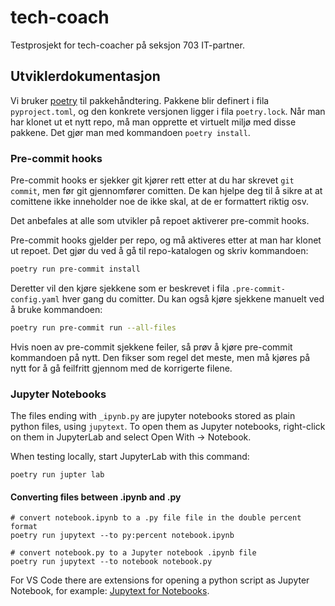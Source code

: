 # tech-coach

Testprosjekt for tech-coacher på seksjon 703 IT-partner.

## Utviklerdokumentasjon

Vi bruker [poetry](https://python-poetry.org/docs/) til pakkehåndtering. Pakkene blir
definert i fila `pyproject.toml`, og den konkrete versjonen ligger i fila
`poetry.lock`. Når man har klonet ut et nytt repo, må man opprette et virtuelt miljø
med disse pakkene. Det gjør man med kommandoen `poetry install`.

### Pre-commit hooks

Pre-commit hooks er sjekker git kjører rett etter at du har skrevet `git commit`, men
før git gjennomfører comitten. De kan hjelpe deg til å sikre at at comittene ikke
inneholder noe de ikke skal, at de er formattert riktig osv.

Det anbefales at alle som utvikler på repoet aktiverer pre-commit hooks.

Pre-commit hooks gjelder per repo, og må aktiveres etter at man har klonet ut repoet.
Det gjør du ved å gå til repo-katalogen og skriv kommandoen:

```bash
poetry run pre-commit install
```

Deretter vil den kjøre sjekkene som er beskrevet i fila `.pre-commit-config.yaml` hver
gang du comitter. Du kan også kjøre sjekkene manuelt ved å bruke kommandoen:

```bash
poetry run pre-commit run --all-files
```

Hvis noen av pre-commit sjekkene feiler, så prøv å kjøre pre-commit kommandoen på nytt.
Den fikser som regel det meste, men må kjøres på nytt for å gå feilfritt gjennom med de
korrigerte filene.

### Jupyter Notebooks

The files ending with `_ipynb.py` are jupyter notebooks
stored as plain python files, using `jupytext`. To open them as Jupyter notebooks,
right-click on them in JupyterLab and select Open With &rarr; Notebook.

When testing locally, start JupyterLab with this command:

```shell
poetry run jupter lab
```

#### Converting files between .ipynb and .py

```shell
# convert notebook.ipynb to a .py file file in the double percent format
poetry run jupytext --to py:percent notebook.ipynb

# convert notebook.py to a Jupyter notebook .ipynb file
poetry run jupytext --to notebook notebook.py
```

For VS Code there are extensions for opening a python script as Jupyter Notebook,
for example:
[Jupytext for Notebooks](https://marketplace.visualstudio.com/items?itemName=donjayamanne.vscode-jupytext).
